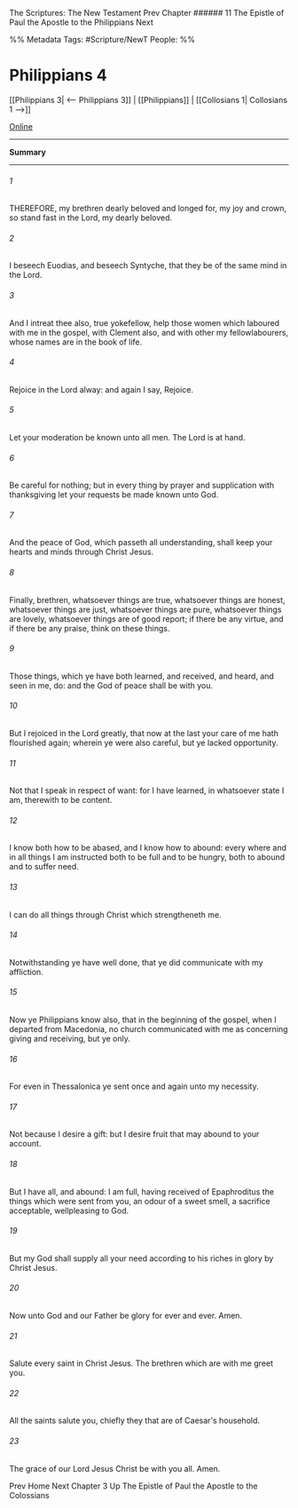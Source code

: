 The Scriptures: The New Testament
Prev
Chapter ###### 11
The Epistle of Paul the Apostle to the Philippians
Next

%% Metadata
Tags: #Scripture/NewT
People: 
%%
# Philippians 4
[[Philippians 3| <-- Philippians 3]] | [[Philippians]] | [[Collosians 1| Collosians 1 -->]]

[Online](https://churchofjesuschrist.org/study/scriptures/nt/philip/4?lang=eng)

---
__Summary__



---
###### 1
THEREFORE, my brethren dearly beloved and longed for, my joy and crown, so stand fast in the Lord, my dearly beloved.
###### 2
I beseech Euodias, and beseech Syntyche, that they be of the same mind in the Lord.
###### 3
And I intreat thee also, true yokefellow, help those women which laboured with me in the gospel, with Clement also, and with other my fellowlabourers, whose names are in the book of life.
###### 4
Rejoice in the Lord alway: and again I say, Rejoice.
###### 5
Let your moderation be known unto all men. The Lord is at hand.
###### 6
Be careful for nothing; but in every thing by prayer and supplication with thanksgiving let your requests be made known unto God.
###### 7
And the peace of God, which passeth all understanding, shall keep your hearts and minds through Christ Jesus.
###### 8
Finally, brethren, whatsoever things are true, whatsoever things are honest, whatsoever things are just, whatsoever things are pure, whatsoever things are lovely, whatsoever things are of good report; if there be any virtue, and if there be any praise, think on these things.
###### 9
Those things, which ye have both learned, and received, and heard, and seen in me, do: and the God of peace shall be with you.
###### 10
But I rejoiced in the Lord greatly, that now at the last your care of me hath flourished again; wherein ye were also careful, but ye lacked opportunity.
###### 11
Not that I speak in respect of want: for I have learned, in whatsoever state I am, therewith to be content.
###### 12
I know both how to be abased, and I know how to abound: every where and in all things I am instructed both to be full and to be hungry, both to abound and to suffer need.
###### 13
I can do all things through Christ which strengtheneth me.
###### 14
Notwithstanding ye have well done, that ye did communicate with my affliction.
###### 15
Now ye Philippians know also, that in the beginning of the gospel, when I departed from Macedonia, no church communicated with me as concerning giving and receiving, but ye only.
###### 16
For even in Thessalonica ye sent once and again unto my necessity.
###### 17
Not because I desire a gift: but I desire fruit that may abound to your account.
###### 18
But I have all, and abound: I am full, having received of Epaphroditus the things which were sent from you, an odour of a sweet smell, a sacrifice acceptable, wellpleasing to God.
###### 19
But my God shall supply all your need according to his riches in glory by Christ Jesus.
###### 20
Now unto God and our Father be glory for ever and ever. Amen.
###### 21
Salute every saint in Christ Jesus. The brethren which are with me greet you.
###### 22
All the saints salute you, chiefly they that are of Caesar's household.
###### 23
The grace of our Lord Jesus Christ be with you all. Amen.

Prev
Home
Next
Chapter 3
Up
The Epistle of Paul the Apostle to the Colossians



